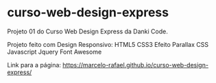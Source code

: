 # curso-web-design-express

Projeto 01 do Curso Web Design Express da Danki Code.

Projeto feito com Design Responsivo:
HTML5
CSS3
Efeito Parallax CSS
Javascript
Jquery
Font Awesome

Link para a página:  https://marcelo-rafael.github.io/curso-web-design-express/
